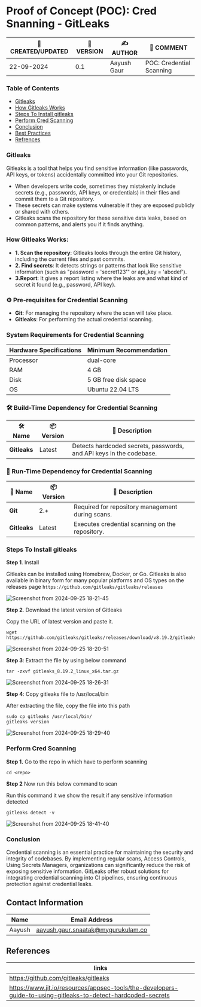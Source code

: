 # Proof of Concept (POC): Cred Snanning - GitLeaks

| 📅 CREATED/UPDATED | 📌 VERSION | ✍️ AUTHOR    | 📝 COMMENT                     |
|--------------------|------------|--------------|--------------------------------|
| 22-09-2024         | 0.1       | Aayush Gaur  | POC: Credential Scanning               |

### Table of Contents
- [Gitleaks](#gitleaks)
- [How Gitleaks Works](#how-gitleaks-works)
- [Steps To Install gitleaks](#steps-to-install-gitleaks)
- [Perform Cred Scanning](#perform-cred-scanning)
- [Conclusion](#conclusion)
- [Best Practices](#best-practices)
- [Refrences](#refrences)

### Gitleaks
Gitleaks is a tool that helps you find sensitive information (like passwords, API keys, or tokens) accidentally committed into your Git repositories.

- When developers write code, sometimes they mistakenly include secrets (e.g., passwords, API keys, or credentials) in their files and commit them to a Git repository.
- These secrets can make systems vulnerable if they are exposed publicly or shared with others.
- Gitleaks scans the repository for these sensitive data leaks, based on common patterns, and alerts you if it finds anything.

### How Gitleaks Works:

- **1. Scan the repository**: Gitleaks looks through the entire Git history, including the current files and past commits.
- **2. Find secrets**: It detects strings or patterns that look like sensitive information (such as "password = 'secret123'" or api_key = 'abcdef').
- **3.Report**: It gives a report listing where the leaks are and what kind of secret it found (e.g., password, API key).


### ⚙️ Pre-requisites for Credential Scanning

- **Git**: For managing the repository where the scan will take place.
- **Gitleaks**: For performing the actual credential scanning.

### System Requirements for Credential Scanning
| Hardware Specifications | Minimum Recommendation  |
|--------------------------|------------------------|
| Processor                | dual-core              |
| RAM                      | 4 GB                   |
| Disk                     | 5 GB free disk space   |
| OS                       | Ubuntu 22.04 LTS       |


### 🛠️ Build-Time Dependency for Credential Scanning

| 🛠️ Name  | 📦 Version | 📄 Description |
|----------|------------|----------------|
| **Gitleaks** | Latest     | Detects hardcoded secrets, passwords, and API keys in the codebase. |



### 🚀 Run-Time Dependency for Credential Scanning

| 🚀 Name  | 📦 Version       | 📄 Description                                    |
|---------|------------------|--------------------------------------------------|
| **Git**  | 2.+              | Required for repository management during scans. |
| **Gitleaks** | Latest         | Executes credential scanning on the repository.  |

### Steps To Install gitleaks

**Step 1**. Install

Gitleaks can be installed using Homebrew, Docker, or Go. Gitleaks is also available in binary form for many popular platforms and OS types on the releases page ``` https://github.com/gitleaks/gitleaks/releases ```

![Screenshot from 2024-09-25 18-21-45](https://github.com/user-attachments/assets/b7ab3c68-9e6a-4109-afe3-a18607f8ca86)


**Step 2**. Download the latest version of Gitleaks

Copy the URL of latest version and paste it.
```
wget https://github.com/gitleaks/gitleaks/releases/download/v8.19.2/gitleaks_8.19.2_linux_x64.tar.gz
```
![Screenshot from 2024-09-25 18-20-51](https://github.com/user-attachments/assets/1cf6a017-83a6-4081-84e7-e8b088f03848)

**Step 3**: Extract the file by using below command
```
tar -zxvf gitleaks_8.19.2_linux_x64.tar.gz
```
![Screenshot from 2024-09-25 18-26-31](https://github.com/user-attachments/assets/6e8145fa-10c2-4c30-8d32-e3dd54027bc1)

**Step 4**: Copy gitleaks file to /usr/local/bin

After extracting the file, copy the file into this path
```
sudo cp gitleaks /usr/local/bin/
gitleaks version

```
![Screenshot from 2024-09-25 18-29-40](https://github.com/user-attachments/assets/c4c3acf9-b3a0-4335-a759-479bd50ddb31)

### Perform Cred Scanning

**Step 1.** Go to the repo in which have to perform scanning
```
cd <repo>
```

**Step 2** Now run this below command to scan 

Run this command it we show the result if any sensitive information detected
```
gitleaks detect -v
```
![Screenshot from 2024-09-25 18-41-40](https://github.com/user-attachments/assets/933dba1e-9b5b-4555-877e-0b9666e523c5)

### Conclusion
Credential scanning is an essential practice for maintaining the security and integrity of codebases. By implementing regular scans, Access Controls, Using Secrets Managers, organizations can significantly reduce the risk of exposing sensitive information. GitLeaks offer robust solutions for integrating credential scanning into CI pipelines, ensuring continuous protection against credential leaks.

## Contact Information 
|Name|Email Address|
|:---:|:---:|
|Aayush|aayush.gaur.snaatak@mygurukulam.co|

## References 
|links |
|-------|
|https://github.com/gitleaks/gitleaks|
|https://www.jit.io/resources/appsec-tools/the-developers-guide-to-using-gitleaks-to-detect-hardcoded-secrets|


